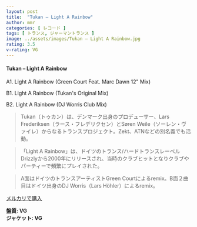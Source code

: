 ```yaml
---
layout: post
title:  "Tukan – Light A Rainbow"
author: mmr
categories: [ レコード ]
tags: [ トランス, ジャーマントランス ]
image: ../assets/images/Tukan – Light A Rainbow.jpg
rating: 3.5
v-rating: VG
---
```


#### Tukan – Light A Rainbow

A1. Light A Rainbow (Green Court Feat. Marc Dawn 12" Mix)

B1. Light A Rainbow (Tukan's Original Mix)

B2. Light A Rainbow (DJ Worris Club Mix)

> Tukan（トゥカン）は、デンマーク出身のプロデューサー、Lars Frederiksen（ラース・フレデリクセン）とSøren Weile（ソーレン・ヴァイレ）からなるトランスプロジェクト。Zekt、ATNなどの別名義でも活動。

> 「Light A Rainbow」は、ドイツのトランス/ハードトランスレーベルDrizzlyから2000年にリリースされ、当時のクラブヒットとなりクラブやパーティーで頻繁にプレイされた。

> A面はドイツのトランスアーティストGreen Courtによるremix。B面２曲目はドイツ出身のDJ Worris（Lars Höhler）によるremix。

[メルカリで購入](https://jp.mercari.com/item/m77518561932)

<div class="mt-4 mb-4 d-flex align-items-center">
<strong class="mr-1">盤質: VG</strong>
</div>
<div class="mt-4 mb-4 d-flex align-items-center">
<strong class="mr-1">ジャケット: VG</strong>
</div>
